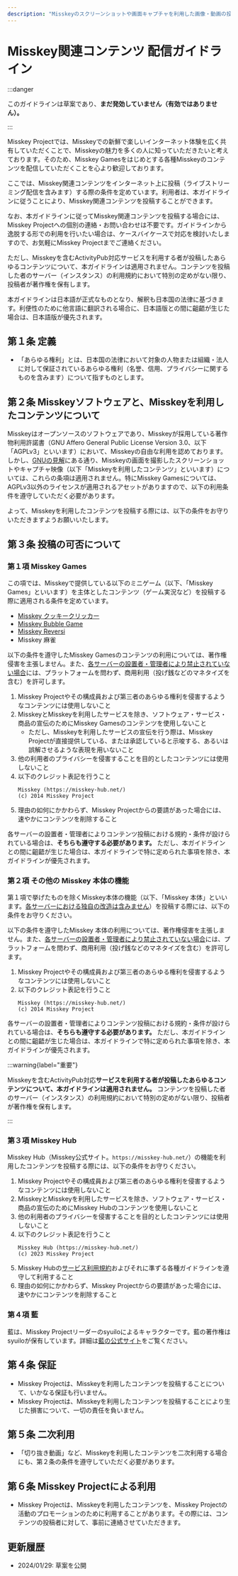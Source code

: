 ```yaml
---
description: "Misskeyのスクリーンショットや画面キャプチャを利用した画像・動画の投稿やライブ配信を行う際のガイドラインです。"
---
```


# Misskey関連コンテンツ 配信ガイドライン

:::danger

このガイドラインは草案であり、**まだ発効していません（有効ではありません）。**

:::

Misskey Projectでは、Misskeyでの新鮮で楽しいインターネット体験を広く共有していただくことで、Misskeyの魅力を多くの人に知っていただきたいと考えております。そのため、Misskey Gamesをはじめとする各種Misskeyのコンテンツを配信していただくことを心より歓迎しております。

ここでは、Misskey関連コンテンツをインターネット上に投稿（ライブストリーミング配信を含みます）する際の条件を定めています。利用者は、本ガイドラインに従うことにより、Misskey関連コンテンツを投稿することができます。

なお、本ガイドラインに従ってMisskey関連コンテンツを投稿する場合には、Misskey Projectへの個別の連絡・お問い合わせは不要です。ガイドラインから逸脱する形での利用を行いたい場合は、ケースバイケースで対応を検討いたしますので、お気軽にMisskey Projectまでご連絡ください。

ただし、Misskeyを含むActivityPub対応サービスを利用する者が投稿したあらゆるコンテンツについて、本ガイドラインは適用されません。コンテンツを投稿した者のサーバー（インスタンス）の利用規約において特別の定めがない限り、投稿者が著作権を保有します。

本ガイドラインは日本語が正式なものとなり、解釈も日本国の法律に基づきます。利便性のために他言語に翻訳される場合に、日本語版との間に齟齬が生じた場合は、日本語版が優先されます。

## 第１条 定義
- 「あらゆる権利」とは、日本国の法律において対象の人物または組織・法人に対して保証されているあらゆる権利（名誉、信用、プライバシーに関するものを含みます）について指すものとします。

## 第２条 Misskeyソフトウェアと、Misskeyを利用したコンテンツについて

Misskeyはオープンソースのソフトウェアであり、Misskeyが採用している著作物利用許諾書（GNU Affero General Public License Version 3.0、以下「AGPLv3」といいます）において、Misskeyの自由な利用を認めております。しかし、[GNUの見解](https://www.gnu.org/licenses/gpl-faq.ja.html#WhatCaseIsOutputGPL)にある通り、Misskeyの画面を撮影したスクリーンショットやキャプチャ映像（以下「Misskeyを利用したコンテンツ」といいます）については、これらの条項は適用されません。特にMisskey Gamesについては、AGPLv3以外のライセンスが適用されるアセットがありますので、以下の利用条件を遵守していただく必要があります。

よって、Misskeyを利用したコンテンツを投稿する際には、以下の条件をお守りいただきますようお願いいたします。

## 第３条 投稿の可否について

### 第１項 Misskey Games

この項では、Misskeyで提供している以下のミニゲーム（以下、「Misskey Games」といいます）を主体としたコンテンツ（ゲーム実況など）を投稿する際に適用される条件を定めています。

- [Misskey クッキークリッカー](x-mi-web://clicker)
- [Misskey Bubble Game](x-mi-web://bubble-game)
- [Misskey Reversi](x-mi-web://reversi)
- Misskey 麻雀

以下の条件を遵守したMisskey Gamesのコンテンツの利用については、著作権侵害を主張しません。また、<u>各サーバーの設置者・管理者により禁止されていない場合</u>には、プラットフォームを問わず、商用利用（投げ銭などのマネタイズを含む）を許可します。

1. Misskey Projectやその構成員および第三者のあらゆる権利を侵害するようなコンテンツには使用しないこと
2. MisskeyとMisskeyを利用したサービスを除き、ソフトウェア・サービス・商品の宣伝のためにMisskey Gamesのコンテンツを使用しないこと
    - ただし、Misskeyを利用したサービスの宣伝を行う際は、Misskey Projectが直接提供している、または承認していると示唆する、あるいは誤解させるような表現を用いないこと
3. 他の利用者のプライバシーを侵害することを目的としたコンテンツには使用しないこと
4. 以下のクレジット表記を行うこと  
   ```
   Misskey (https://misskey-hub.net/)
   (c) 2014 Misskey Project
   ```
5. 理由の如何にかかわらず、Misskey Projectからの要請があった場合には、速やかにコンテンツを削除すること

各サーバーの設置者・管理者によりコンテンツ投稿における規約・条件が設けられている場合は、**そちらも遵守する必要があります。** ただし、本ガイドラインとの間に齟齬が生じた場合は、本ガイドラインで特に定められた事項を除き、本ガイドラインが優先されます。

### 第２項 その他の Misskey 本体の機能

第１項で挙げたものを除くMisskey本体の機能（以下、「Misskey 本体」といいます。<u>各サーバーにおける独自の改造は含みません</u>）を投稿する際には、以下の条件をお守りください。

以下の条件を遵守したMisskey 本体の利用については、著作権侵害を主張しません。また、<u>各サーバーの設置者・管理者により禁止されていない場合</u>には、プラットフォームを問わず、商用利用（投げ銭などのマネタイズを含む）を許可します。

1. Misskey Projectやその構成員および第三者のあらゆる権利を侵害するようなコンテンツには使用しないこと
2. 以下のクレジット表記を行うこと  
   ```
   Misskey (https://misskey-hub.net/)
   (c) 2014 Misskey Project
   ```

各サーバーの設置者・管理者によりコンテンツ投稿における規約・条件が設けられている場合は、**そちらも遵守する必要があります。** ただし、本ガイドラインとの間に齟齬が生じた場合は、本ガイドラインで特に定められた事項を除き、本ガイドラインが優先されます。

:::warning{label="重要"}

Misskeyを含むActivityPub対応**サービスを利用する者が投稿したあらゆるコンテンツについて、本ガイドラインは適用されません。** コンテンツを投稿した者のサーバー（インスタンス）の利用規約において特別の定めがない限り、投稿者が著作権を保有します。

:::

### 第３項 Misskey Hub

Misskey Hub（Misskey公式サイト。`https://misskey-hub.net/`）の機能を利用したコンテンツを投稿する際には、以下の条件をお守りください。

1. Misskey Projectやその構成員および第三者のあらゆる権利を侵害するようなコンテンツには使用しないこと
2. MisskeyとMisskeyを利用したサービスを除き、ソフトウェア・サービス・商品の宣伝のためにMisskey Hubのコンテンツを使用しないこと
3. 他の利用者のプライバシーを侵害することを目的としたコンテンツには使用しないこと
4. 以下のクレジット表記を行うこと  
   ```
   Misskey Hub (https://misskey-hub.net/)
   (c) 2023 Misskey Project
   ```
5. Misskey Hubの[サービス利用規約](./1.hub-terms.md)およびそれに準ずる各種ガイドラインを遵守して利用すること
6. 理由の如何にかかわらず、Misskey Projectからの要請があった場合には、速やかにコンテンツを削除すること

### 第４項 藍

藍は、Misskey Projectリーダーのsyuiloによるキャラクターです。藍の著作権はsyuiloが保有しています。詳細は[藍の公式サイト](https://xn--931a.moe/)をご覧ください。

<!-- TODO -->

## 第４条 保証

- Misskey Projectは、Misskeyを利用したコンテンツを投稿することについて、いかなる保証も行いません。
- Misskey Projectは、Misskeyを利用したコンテンツを投稿することにより生じた損害について、一切の責任を負いません。

## 第５条 二次利用

- 「切り抜き動画」など、Misskeyを利用したコンテンツを二次利用する場合にも、第２条の条件を遵守していただく必要があります。

## 第６条 Misskey Projectによる利用

- Misskey Projectは、Misskeyを利用したコンテンツを、Misskey Projectの活動のプロモーションのために利用することがあります。その際には、コンテンツの投稿者に対して、事前に連絡させていただきます。

## 更新履歴
- 2024/01/29: 草案を公開
